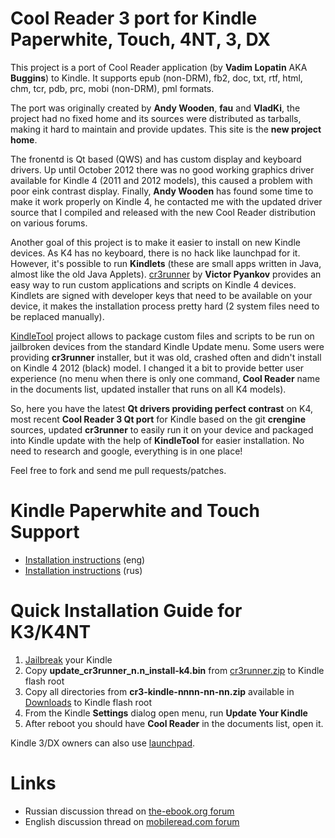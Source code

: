 Cool Reader 3 port for Kindle Paperwhite, Touch, 4NT, 3, DX
=========================================
This project is a port of Cool Reader application (by **Vadim Lopatin** AKA **Buggins**) to Kindle.
It supports epub (non-DRM), fb2, doc, txt, rtf, html, chm, tcr, pdb, prc, mobi (non-DRM), pml formats.

The port was originally created by **Andy Wooden**, **fau** and **VladKi**, the project had no fixed home and its
sources were distributed as tarballs, making it hard to maintain and provide updates.
This site is the **new project home**.

The fronentd is Qt based (QWS) and has custom display and keyboard drivers. Up until October 2012 there was no good
working graphics driver available for Kindle 4 (2011 and 2012 models), this caused a problem with poor eink contrast
display. Finally, **Andy Wooden** has found some time to make it work properly on Kindle 4, he contacted me with the
updated driver source that I compiled and released with the new Cool Reader distribution on various forums.

Another goal of this project is to make it easier to install on new Kindle devices. As K4 has no keyboard, there is no
hack like launchpad for it. However, it's possible to run **Kindlets** (these are small apps written in Java, almost
like the old Java Applets). [cr3runner](http://code.google.com/p/cr3runner/) by **Victor Pyankov** provides an easy way
to run custom applications and scripts on Kindle 4 devices. Kindlets are signed with developer keys that need to be
available on your device, it makes the installation process pretty hard (2 system files need to be replaced manually).

[KindleTool](https://github.com/NiLuJe/KindleTool) project allows to package custom files and scripts to be run on
jailbroken devices from the standard Kindle Update menu. Some users were providing **cr3runner** installer, but it
was old, crashed often and didn't install on Kindle 4 2012 (black) model. I changed it a bit to provide better user
experience (no menu when there is only one command, **Cool Reader** name in the documents list, updated installer that runs
on all K4 models).

So, here you have the latest **Qt drivers providing perfect contrast** on K4, most recent **Cool Reader 3 Qt port** for
Kindle based on the git **crengine** sources, updated **cr3runner** to easily run it on your device and packaged into
Kindle update with the help of **KindleTool** for easier installation. No need to research and google, everything is in
one place!

Feel free to fork and send me pull requests/patches.

Kindle Paperwhite and Touch Support
=========================================
-   [Installation instructions](http://www.mobileread.com/forums/showpost.php?p=2278589&postcount=147) (eng)
-   [Installation instructions](http://www.the-ebook.org/forum/viewtopic.php?p=973382#973382) (rus)


Quick Installation Guide for K3/K4NT
=========================================
1.  [Jailbreak](http://wiki.mobileread.com/wiki/Kindle4NTHacking) your Kindle
2.  Copy **update_cr3runner_n.n_install-k4.bin** from
    [cr3runner.zip](https://github.com/downloads/CrazyCoder/coolreader-kindle-qt/cr3runner.zip) to Kindle flash root
3.  Copy all directories from **cr3-kindle-nnnn-nn-nn.zip** available in
    [Downloads](https://github.com/CrazyCoder/coolreader-kindle-qt/downloads) to Kindle flash root
4.  From the Kindle **Settings** dialog open menu, run **Update Your Kindle**
5.  After reboot you should have **Cool Reader** in the documents list, open it.

Kindle 3/DX owners can also use [launchpad](http://www.mobileread.com/forums/showthread.php?t=97636).

Links
=========================================
-   Russian discussion thread on [the-ebook.org forum](http://www.the-ebook.org/forum/viewtopic.php?t=20811)
-   English discussion thread on [mobileread.com forum](http://www.mobileread.com/forums/showthread.php?t=148850)
